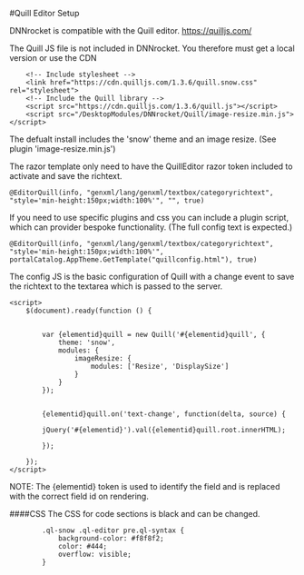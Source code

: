 #Quill Editor Setup

DNNrocket is compatible with the Quill editor. https://quilljs.com/

The Quill JS file is not included in DNNrocket.  You therefore must get a local version or use the CDN

```
    <!-- Include stylesheet -->
    <link href="https://cdn.quilljs.com/1.3.6/quill.snow.css" rel="stylesheet">
    <!-- Include the Quill library -->
    <script src="https://cdn.quilljs.com/1.3.6/quill.js"></script>
    <script src="/DesktopModules/DNNrocket/Quill/image-resize.min.js"></script>
```

The defualt install includes the 'snow' theme and an image resize. (See plugin 'image-resize.min.js')

The razor template only need to have the QuillEditor razor token included to activate and save the richtext.

```
@EditorQuill(info, "genxml/lang/genxml/textbox/categoryrichtext", "style='min-height:150px;width:100%'", "", true)
```

If you need to use specific plugins and css you can include a plugin script, which can provider bespoke functionality.  (The full config text is expected.)
```
@EditorQuill(info, "genxml/lang/genxml/textbox/categoryrichtext", "style='min-height:150px;width:100%'", portalCatalog.AppTheme.GetTemplate("quillconfig.html"), true)
```

The config JS is the basic configuration of Quill with a change event to save the richtext to the textarea which is passed to the server.

```
<script>
	$(document).ready(function () {


        var {elementid}quill = new Quill('#{elementid}quill', {
            theme: 'snow',
            modules: {
				imageResize: {
                    modules: ['Resize', 'DisplaySize']
                }
            }
		});

		
		{elementid}quill.on('text-change', function(delta, source) { 
			
		jQuery('#{elementid}').val({elementid}quill.root.innerHTML); 
		
		});
		
	});  
</script>
```

NOTE: The {elementid} token is used to identify the field and is replaced with the correct field id on rendering.

####CSS
The CSS for code sections is black and can be changed.
```
        .ql-snow .ql-editor pre.ql-syntax {
            background-color: #f8f8f2;
            color: #444;
            overflow: visible;
        }
```






